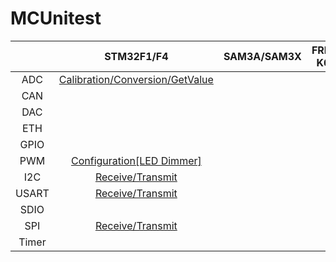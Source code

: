 # MCUnitest

|       |                       STM32F1/F4                        | SAM3A/SAM3X | FRDM-K64F |
| :---: | :-----------------------------------------------------: | :---------: | :-------: |
|  ADC  | [Calibration/Conversion/GetValue](STM32F103RB/ADC/Cube) |             |           |
|  CAN  |                                                         |             |           |
|  DAC  |                                                         |             |           |
|  ETH  |                                                         |             |           |
| GPIO  |                                                         |             |           |
|  PWM  |    [Configuration[LED Dimmer]](STM32F103RB/PWM/Cube)    |             |           |
|  I2C  |        [Receive/Transmit](STM32F103RB/I2C/Cube)         |             |           |
| USART |       [Receive/Transmit](STM32F103RB/USART/Cube)        |             |           |
| SDIO  |                                                         |             |           |
|  SPI  |        [Receive/Transmit](STM32F103RB/SPI/Cube)         |             |           |
| Timer |                                                         |             |           |

